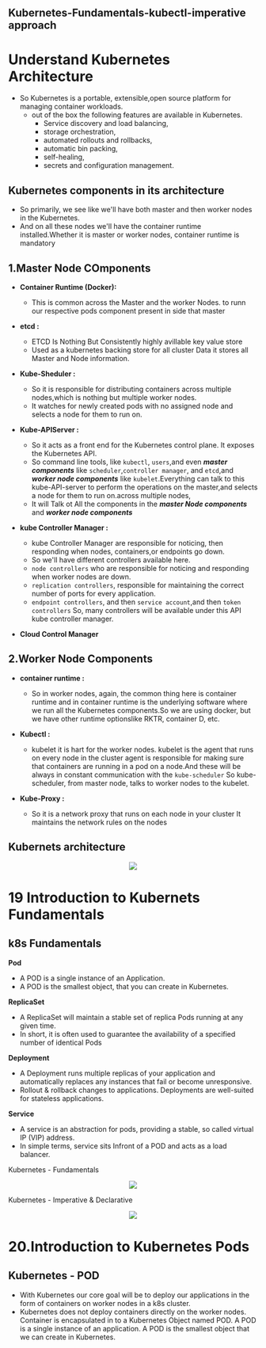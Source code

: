 ## Kubernetes-Fundamentals-kubectl-imperative approach
# Understand Kubernetes Architecture
- So Kubernetes is a portable, extensible,open source platform for managing container workloads.
    - out of the box the following features are available in Kubernetes.
        - Service discovery and load balancing,
        - storage orchestration, 
        - automated rollouts and rollbacks,
        - automatic bin packing, 
        - self-healing,
        - secrets and configuration management.

##  Kubernetes components in its architecture
- So primarily, we see like we'll have both master and then worker nodes in the Kubernetes.
- And on all these nodes we'll have the container runtime installed.Whether it is master or worker nodes,
container runtime is mandatory

## 1.Master Node COmponents

*  **Container Runtime (Docker):** 
    - This is common across the Master and the worker Nodes. to runn our respective pods component present in side that master  
* **etcd :**
    - ETCD Is Nothing But Consistently highly avillable key value store
    - Used as a kubernetes backing store for all cluster Data it stores all Master and Node information.
* **Kube-Sheduler :**
    - So it is responsible for distributing containers across multiple nodes,which is nothing but multiple worker nodes.
    - It watches for newly created pods with no assigned node and selects a node for them to run on.
* **Kube-APIServer :**
    - So it acts as a front end for the Kubernetes control plane. It exposes the Kubernetes API.
    - So command line tools, like `kubectl`, `users`,and even ***master components*** like `scheduler`,`controller manager`, and `etcd`,and ***worker node components*** like `kubelet`.Everything can talk to this kube-API-server to perform the operations on the master,and selects a node for them to run on.across multiple nodes,
    - It will Talk ot All the components in the ***master Node components*** and ***worker node components***

* **kube Controller Manager :**
    - kube Controller Manager are responsible for noticing, then responding when nodes, containers,or endpoints go down.
    - So we'll have different controllers available here.
    - `node controllers` who are responsible for noticing and responding when worker nodes are down.
    - `replication controllers`, responsible for maintaining the correct number of ports for every application.
    - `endpoint controllers`, and then `service account`,and then `token controllers` So, many controllers will be available under this API kube controller manager.

* **Cloud Control Manager**
    

## 2.Worker Node Components
* **container runtime :**  
    - So in worker nodes, again, the common thing here is container runtime and in container runtime is the underlying software where we run all the Kubernetes components.So we are using docker, but we have other runtime optionslike RKTR, container D, etc.

* **Kubectl :** 
    - kubelet it is hart for the worker nodes. kubelet is the agent that runs on every node in the cluster agent is responsible for making sure that containers are running in a pod on a node.And these will be always in constant communication with the `kube-scheduler` So kube-scheduler, from master node, talks to worker nodes to the kubelet.

* **Kube-Proxy :**
    -  So it is a network proxy that runs on each node in your cluster It maintains the network rules on the nodes
## Kubernets architecture

<p align="center">
  <img src="https://github.com/sudheermuthyala/AKSDOCS/blob/main/03-Kubernetes-Fundamentals-kubectl-imperative%20approach/2022-11-30-14-39-01.png" />
    </p>

# 19 Introduction to Kubernets Fundamentals
## k8s Fundamentals

 **Pod**
- A POD is a single instance of an Application. 
- A POD is the smallest object, that you can create in Kubernetes.

**ReplicaSet**
- A ReplicaSet will maintain a stable set of replica Pods running at any given time. 
- In short, it is often used to guarantee the availability of a specified number of identical Pods

**Deployment**
- A Deployment runs multiple replicas of your application and automatically replaces any instances that fail or become unresponsive.
- Rollout & rollback changes to applications. Deployments are well-suited for stateless applications.

**Service**
- A service is an abstraction for pods, providing a stable, so called virtual IP (VIP) address.
- In simple terms, service sits Infront of a POD and acts as a load balancer. 

Kubernetes - Fundamentals

<p align="center">
  <img src="https://github.com/sudheermuthyala/AKSDOCS/blob/main/03-Kubernetes-Fundamentals-kubectl-imperative%20approach/2022-12-29-12-01-47.png" />
    </p>

Kubernetes - Imperative & Declarative

<p align="center">
  <img src="https://github.com/sudheermuthyala/AKSDOCS/blob/main/03-Kubernetes-Fundamentals-kubectl-imperative%20approach/2022-12-29-12-21-20.png" />
    </p>



# 20.Introduction to Kubernetes Pods

## Kubernetes - POD
- With Kubernetes our core goal will be to deploy our applications in the form of containers on worker nodes in a k8s cluster.
- Kubernetes does not deploy containers directly on the worker nodes.
Container is encapsulated in to a Kubernetes Object named POD.
A POD is a single instance of an application.
A POD is the smallest object that we can create in Kubernetes. 




